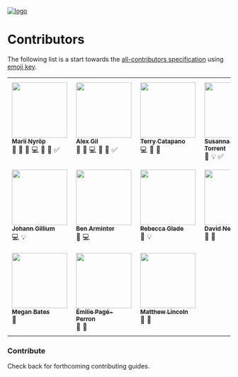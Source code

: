 [![logo](/logo.png)](/)

# Contributors

The following list is a start towards the [all-contributors specification](https://github.com/kentcdodds/all-contributors) using  [emoji key](https://github.com/kentcdodds/all-contributors#emoji-key).

<style>td{width:150px;vertical-align:top;padding:10px;}</style>


<table>
  <tr>
    <td>
      <a href="https://github.com/mnyrop">
        <img src="https://github.com/mnyrop.png" width="125"/><br>
        <sub><b>Marii Nyröp</b></sub><br>
      </a>
      📖 📝 🐛 💻 🎨 🔌 ✅
    </td>
    <td>
      <a href="https://github.com/elotroalex">
        <img src="https://github.com/elotroalex.png" width="125"/><br>
        <sub><b>Alex Gil</b></sub><br>
      </a>
      📖 🐛 💻 🎨 📢 ✅
    </td>
    <td>
      <a href="https://github.com/tcatapano">
        <img src="https://github.com/tcatapano.png" width="125"/><br>
        <sub><b>Terry Catapano</b></sub><br>
      </a>
      💻 🎨 💬
    </td>
    <td>
      <a href="https://github.com/susannalles">
        <img src="https://github.com/susannalles.png" width="125"/><br>
        <sub><b>Susanna Allés Torrent</b></sub><br>
      </a>
      📖 💡 ✅
    </td>
  </tr>
  <tr>
    <td>
      <a href="https://github.com/JohannGillium">
        <img src="https://github.com/JohannGillium.png" width="125"/><br>
        <sub><b>Johann Gillium</b></sub><br>
      </a>
      💻 💡
    </td>
    <td>
      <a href="https://github.com/barmintor">
        <img src="https://github.com/barmintor.png" width="125"/><br>
        <sub><b>Ben Armintor</b></sub><br>
      </a>
      🤔 💻
    </td>
    <td>
      <a href="https://github.com/rmglade">
        <img src="https://github.com/rmglade.png" width="125"/><br>
        <sub><b>Rebecca Glade</b></sub><br>
      </a>
      🤔 💡
    </td>
    <td>
      <a href="https://github.com/workergnome">
        <img src="https://github.com/workergnome.png" width="125"/><br>
        <sub><b>David Newbury</b></sub><br>
      </a>
      🔌 💬
    </td>
  </tr>
  <tr>
    <td>
      <a href="https://github.com/herdofsheep">
        <img src="https://github.com/herdofsheep.png" width="125"/><br>
        <sub><b>Megan Bates</b></sub><br>
      </a>
      🐛
    </td>
    <td>
      <a href="https://github.com/epageperron">
        <img src="https://github.com/epageperron.png" width="125"/><br>
        <sub><b>Émilie Pagé-Perron</b></sub><br>
      </a>
      🐛 💬
    </td>
    <td>
      <a href="https://github.com/mdlincoln">
        <img src="https://github.com/mdlincoln.png" width="125"/><br>
        <sub><b>Matthew Lincoln</b></sub><br>
      </a>
      🐛 💬
    </td>
  </tr>
</table>

### Contribute

Check back for forthcoming contributing guides.
